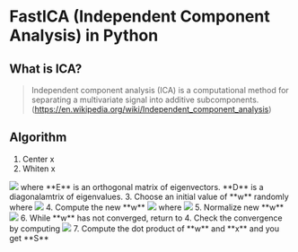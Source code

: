 # FastICA (Independent Component Analysis) in Python

## What is ICA?
>Independent component analysis (ICA) is a computational method for separating a multivariate signal into additive subcomponents.
>(https://en.wikipedia.org/wiki/Independent_component_analysis)

## Algorithm
1. Center x
2. Whiten x
<img src="https://latex.codecogs.com/gif.latex?\tilde{x}&space;=&space;ED^{-\frac{1}{2}}E^Tx" />
where
**E** is an orthogonal matrix of eigenvectors.
**D** is a diagonalamtrix of eigenvalues.
3. Choose an initial value of **w** randomly
where
<img src="https://latex.codecogs.com/gif.latex?W&space;=&space;[\mbox{\boldmath&space;$w$}_1,&space;\mbox{\boldmath&space;$w$}_2,&space;\cdots,&space;\mbox{\boldmath&space;$w$}_n]" />
4. Compute the new **w**
<img src="https://latex.codecogs.com/gif.latex?\mbox{\boldmath&space;$w$}_n^&plus;&space;=&space;E[\tilde{\mbox{\boldmath&space;$x$}}g(\mbox{\boldmath&space;$w$}_n^T\tilde{\mbox{\boldmath&space;$x$}})]-E[g^{\prime}(\mbox{\boldmath&space;$w$}_n^T\tilde{\mbox{\boldmath&space;$x$}})]\mbox{\boldmath&space;$w$}_n" />
where
<img src="https://latex.codecogs.com/gif.latex?g(x)&space;=&space;tanh(x)" />
5. Normalize new **w**
<img src="https://latex.codecogs.com/gif.latex?\mbox{\boldmath&space;$w$}_n=\frac{\mbox{\boldmath&space;$w$}_n^&plus;}{\left&space;\|&space;\mbox{\boldmath&space;$w$}_n^&plus;&space;\right&space;\|}" />
6. While **w** has not converged, return to 4. Check the convergence by computing
<img src="https://latex.codecogs.com/gif.latex?\left&space;|&space;\mbox{\boldmath&space;$w$}_{n,old}^T\mbox{\boldmath&space;$w$}_{n,new}&space;\right&space;|\simeq&space;1" />
7. Compute the dot product of **w** and **x** and you get **S**

